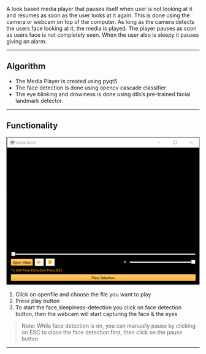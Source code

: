 A look based media player that pauses itself when user is not looking at it and resumes as soon as the user looks at it again.
This is done using the camera or webcam on top of the computer. As long as the camera detects the users face looking at it, the media is played. The player pauses as soon as users face is not completely seen. When the user also is sleepy it pauses giving an alarm. 

---
## Algorithm
- The Media Player is created using pyqt5
- The face detection is done using opencv cascade classifier
- The eye blinking and drowiness is done using  dlib’s pre-trained facial landmark detector.

---
## Functionality

![alt text](https://github.com/AbdelrahmanElsherif/look-based-media-player/blob/master/Media_Player/Capture.PNG?raw=true)

 1. Click on openfile and choose the file you want to play
 2. Press play button
 3. To start the face,sleepiness-detection you click on face detection button, then the webcam will start capturing the face & the eyes
 
 > Note: While face detection is on, you can manually pause by clicking on ESC to close the face detection first, then click on the pause button
 
---
